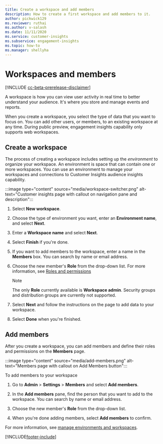 ```yaml
---
title: Create a workspace and add members
description: How to create a first workspace and add members to it.
author: pickwick129
ms.reviewer: ruthai
ms.author: v-salash
ms.date: 11/11/2020
ms.service: customer-insights
ms.subservice: engagement-insights 
ms.topic: how-to
ms.manager: shellyha
---
```


# Workspaces and members

[!INCLUDE [cc-beta-prerelease-disclaimer](includes/cc-beta-prerelease-disclaimer.md)]

A workspace is how you can view user activity in real time to better understand your audience. It's where you store and manage events and reports.

When you create a workspace, you select the type of data that you want to focus on. You can add other users, or members, to an existing workspace at any time.  During public preview, engagement insights capability only supports web workspaces.

## Create a workspace

The process of creating a workspace includes setting up the *environment* to organize your workspace. An environment is space that can contain one or more workspaces. You can use an environment to manage your workspaces and connections to Customer Insights audience insights capability.

:::image type="content" source="media/workspace-switcher.png" alt-text="Customer insights page with callout on navigation pane and description":::

1. Select **New workspace**.
1. Choose the type of environment you want, enter an **Environment name**, and select **Next**.
1. Enter a **Workspace name** and select **Next**.
1. Select **Finish** if you're done. 
1. If you want to add members to the workspace, enter a name in the **Members** box. You can search by name or email address.
1. Choose the new member's **Role** from the drop-down list. For more information, see [Roles and permissions](user-roles.md)

   > [!NOTE]
   > The only **Role** currently available is **Workspace admin**. Security groups and distribution groups are currently not supported.
1. Select **Next** and follow the instructions on the page to add data to your workspace.
1. Select **Done** when you're finished. 

## Add members

After you create a workspace, you can add members and define their roles and permissions on the **Members** page.

:::image type="content" source="media/add-members.png" alt-text="Members page with callout on Add Members button":::

To add members to your workspace

1. Go to **Admin** > **Settings** > **Members** and select **Add members**.

1. In the **Add members** pane, find the person that you want to add to the workspace. You can search by name or email address.
1. Choose the new member's **Role** from the drop-down list. 
1. When you're done adding members, select **Add members** to confirm.

For more information, see [manage environments and workspaces](manage-environments-workspaces.md).


[!INCLUDE[footer-include](../includes/footer-banner.md)]